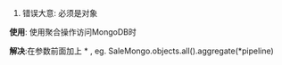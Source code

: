 1. 错误大意: 必须是对象 

**使用**: 使用聚合操作访问MongoDB时 

**解决**:在参数前面加上 * , eg. SaleMongo.objects.all().aggregate(*pipeline)